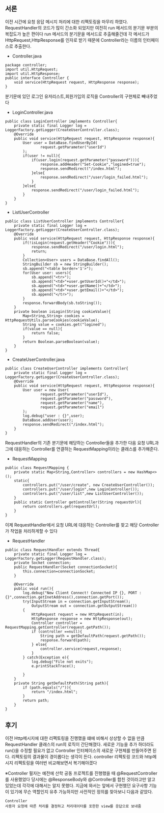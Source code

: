 ## 서론
이전 시간에 요청 응답 메시지 처리에 대한 리펙토링을 마무리 하였다. RequestHandler의 코드가 많이 간소화 되었지만 여전히 run 메서드의 분기문 부분의 복잡도가 높은 편이다 run 메서드의 분기문을 메서드로 추출해줄건데
각 메서드가 HttpRequest,HttpResponse를 인자로 받기 때문에 Controller라는 이름의 인터페이스로 추출한다.<br>
- Controller.java
```
package controller;
import util.HttpRequest;
import util.HttpResponse;
public interface Controller {
    void service(HttpRequest request, HttpResponse response);
}
```

분기문에 있던 로그인 유저리스트,회원가입의 로직을 Controller의 구현체로 빼내주었다

- LoginController.java
```
public class LoginController implements Controller{
    private static final Logger log = LoggerFactory.getLogger(CreateUserController.class);
    @Override
    public void service(HttpRequest request, HttpResponse response){
        User user = DataBase.findUserById(
                request.getParameter("userId")
        );
        if(user != null){
            if(user.login(request.getParameter("password"))){
                response.addHeader("Set-Cookie","logined=true");
                response.sendRedirect("/index.html");
            }else{
                response.sendRedirect("/user/login_failed.html");
            }
        }else{
            response.sendRedirect("/user/login_failed.html");
        }
    }
}
```
- ListUserController
```
public class ListUserController implements Controller{
    private static final Logger log = LoggerFactory.getLogger(CreateUserController.class);
    @Override
    public void service(HttpRequest request, HttpResponse response){
        if(!isLogin(request.getHeader("Cookie"))){
            response.sendRedirect("/user/login.html");
            return;
        }
        Collection<User> users = DataBase.findAll();
        StringBuilder sb = new StringBuilder();
        sb.append("<table border='1'>");
        for(User user: users){
            sb.append("<tr>");
            sb.append("<td>"+user.getUserId()+"</td>");
            sb.append("<td>"+user.getName()+"</td>");
            sb.append("<td>"+user.getEmail()+"</td>");
            sb.append("</tr>");
        }
        response.forwardBody(sb.toString());
    }
    private boolean isLogin(String cookieValue){
        Map<String,String> cookies = HttpRequestUtils.parseCookies(cookieValue);
        String value = cookies.get("logined");
        if(value == null){
            return false;
        }
        return Boolean.parseBoolean(value);
    }
}
```
- CreateUserController.java
```
public class CreateUserController implements Controller{
    private static final Logger log = LoggerFactory.getLogger(CreateUserController.class);
    @Override
    public void service(HttpRequest request, HttpResponse response){
        User user = new User(
                request.getParameter("userId"),
                request.getParameter("password"),
                request.getParameter("name"),
                request.getParameter("email")
        );
        log.debug("user : {}",user);
        DataBase.addUser(user);
        response.sendRedirect("/index.html");
    }
}
```

RequestHandler의 기존 분기문에 해당하는 Controller들을 추가한 다음 요청 URL과 그에 대응하는 Controller를 연결하는 RequestMapping이라는 클래스를 추가해준다.

- RequestMapping
```
public class RequestMapping {
    private static Map<String,Controller> controllers = new HashMap<>();
    static{
        controllers.put("/user/create", new CreateUserController());
        controllers.put("/user/login",new LoginController());
        controllers.put("/user/list",new ListUserController());
    }
    public static Controller getController(String requestUrl){
        return controllers.get(requestUrl);
    }
}
```

이제 RequestHandler에서 요청 URL에 대응하는 Controller를 찾고 해당 Controller가 작업을 처리하게할 수 있다
- RequestHandler
```
public class RequestHandler extends Thread{
    private static final Logger log = LoggerFactory.getLogger(RequestHandler.class);
    private Socket connection;
    public RequestHandler(Socket connectionSocket){
        this.connection=connectionSocket;
    }

    @Override
    public void run(){
        log.debug("New Client Connect! Connected IP {}, PORT : {}",connection.getInetAddress(),connection.getPort());
        try(InputStream in = connection.getInputStream();
            OutputStream out = connection.getOutputStream())
        {
            HttpRequest request = new HttpRequest(in);
            HttpResponse response = new HttpResponse(out);
            Controller controller = RequestMapping.getController(request.getPath());
            if (controller ==null){
                String path = getDefaultPath(request.getPath());
                response.forward(path);
            } else{
                controller.service(request,response);
            }
        } catch(Exception e){
            log.debug("File not exits");
            e.printStackTrace();

        }
    }
    private String getDefaultPath(String path){
        if (path.equals("/")){
            return "/index.html";
        }
        return path;
    }
}
```
## 후기 
이전 Http메시지에 대한 리펙토링을 진행했을 떄에 비해서 상상할 수 없을 만큼 RequestHandler 클래스의 run의 로직이 간단해졌다. 새로운 기능을 추가 하더라도 run()을 수정할 필요가 없고 Controller 인터페이스의 새로운 구현체를 
만들어주면 된다. 리펙토링의 결과물이 경이롭다는 생각이 든다. controller 리펙토링 코드와 http메시지 리펙토링을 여러번 비교해보면서 복기해야겠다
<br>

※Controller
필자는 예전에 산학 공동 프로젝트를 진행했을 때 @RequestController를 사용했었다 당시에는 @ResponseBody와 @Controller를 합친 것이라고만 알고 있었는데 각각에 대해서는 알지 못했다. 지금에 와서는 앞에서 
구현했던 요구사항 기능이 있기에 무슨 역할인지 유추 가능하지만 사전적인 정의를 찾아보니 다음과 같았다.
```
Controller
사용자 요청에 따른 처리를 결정하고 처리데이터를 포한한 view를 응답으로 보내줌
```

